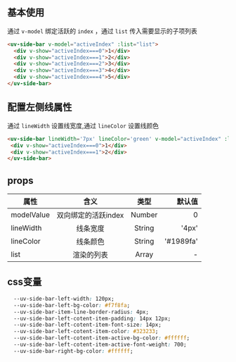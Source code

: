 <script setup>
import useCompStore from '../store/copname.js'
import { onMounted } from 'vue'
const compStore =useCompStore()

onMounted(()=>{
  compStore.updateName('side-bar')
})

</script>

## 基本使用

通过 `v-model` 绑定活跃的 `index` ，通过 `list` 传入需要显示的子项列表

```html
<uv-side-bar v-model="activeIndex" :list="list">
  <div v-show="activeIndex===0">1</div>
  <div v-show="activeIndex===1">2</div>
  <div v-show="activeIndex===2">3</div>
  <div v-show="activeIndex===3">4</div>
  <div v-show="activeIndex===4">5</div>
</uv-side-bar>
```

##  配置左侧线属性

通过 `lineWidth` 设置线宽度,通过 `lineColor` 设置线颜色

 ```html
<uv-side-bar lineWidth='7px' lineColor='green' v-model="activeIndex" :list="list">
  <div v-show="activeIndex===0">1</div>
  <div v-show="activeIndex===1">2</div>
</uv-side-bar>
 ```


 ## props

| 属性       |        含义         |  类型  |    默认值 |
| ---------- | :-----------------: | :----: | --------: |
| modelValue | 双向绑定的活跃index | Number |         0 |
| lineWidth  |      线条宽度       | String |     '4px' |
| lineColor  |      线条颜色       | String | '#1989fa' |
| list       |     渲染的列表      | Array  |         - |



## css变量

```css
  --uv-side-bar-left-width: 120px;
  --uv-side-bar-left-bg-color: #f7f8fa;
  --uv-side-bar-item-line-border-radius: 4px;
  --uv-side-bar-left-cotent-item-padding: 14px 12px;
  --uv-side-bar-left-cotent-item-font-size: 14px;
  --uv-side-bar-left-cotent-item-color: #323233;
  --uv-side-bar-left-cotent-item-active-bg-color: #ffffff;
  --uv-side-bar-left-cotent-item-active-font-weight: 700;
  --uv-side-bar-right-bg-color: #ffffff;
```